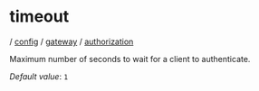 # timeout

/ [config](reference/server-config/index.md) / [gateway](reference/server-config/config/gateway/index.md) / [authorization](reference/server-config/config/gateway/authorization/index.md) 

Maximum number of seconds to wait for a client to authenticate.

*Default value*: `1`
